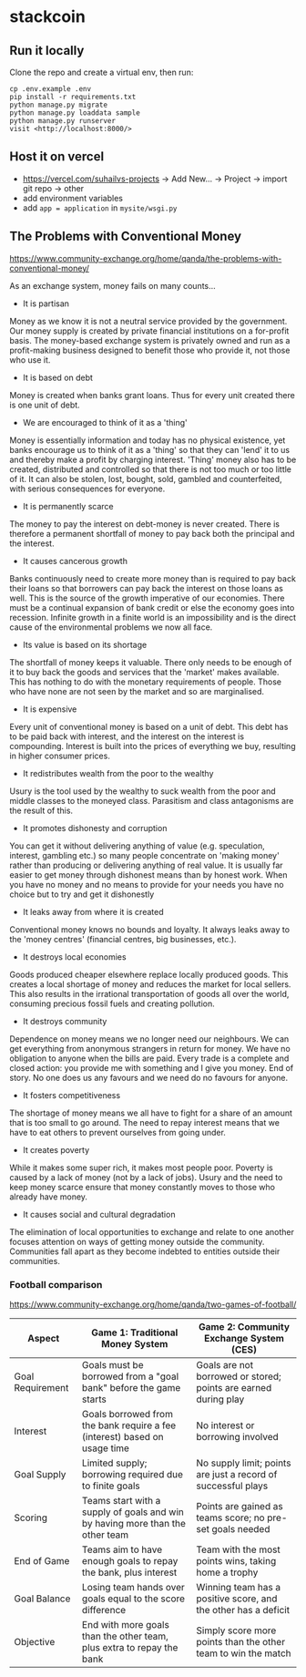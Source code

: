 # stackcoin

## Run it locally

Clone the repo and create a virtual env, then run:
```
cp .env.example .env
pip install -r requirements.txt
python manage.py migrate
python manage.py loaddata sample
python manage.py runserver
visit <http://localhost:8000/>
```

## Host it on vercel

* https://vercel.com/suhailvs-projects -> Add New... -> Project -> import git repo -> other
* add environment variables
* add `app = application` in `mysite/wsgi.py`


## The Problems with Conventional Money

https://www.community-exchange.org/home/qanda/the-problems-with-conventional-money/

As an exchange system, money fails on many counts...

* It is partisan

Money as we know it is not a neutral service provided by the government. Our money supply is created by private financial institutions on a for-profit basis. The money-based exchange system is privately owned and run as a profit-making business designed to benefit those who provide it, not those who use it.

* It is based on debt

Money is created when banks grant loans. Thus for every unit created there is one unit of debt.

* We are encouraged to think of it as a 'thing'

Money is essentially information and today has no physical existence, yet banks encourage us to think of it as a 'thing' so that they can 'lend' it to us and thereby make a profit by charging interest. 'Thing' money also has to be created, distributed and controlled so that there is not too much or too little of it. It can also be stolen, lost, bought, sold, gambled and counterfeited, with serious consequences for everyone.

* It is permanently scarce

The money to pay the interest on debt-money is never created. There is therefore a permanent shortfall of money to pay back both the principal and the interest.

* It causes cancerous growth

Banks continuously need to create more money than is required to pay back their loans so that borrowers can pay back the interest on those loans as well. This is the source of the growth imperative of our economies. There must be a continual expansion of bank credit or else the economy goes into recession. Infinite growth in a finite world is an impossibility and is the direct cause of the environmental problems we now all face.

* Its value is based on its shortage

The shortfall of money keeps it valuable. There only needs to be enough of it to buy back the goods and services that the 'market' makes available. This has nothing to do with the monetary requirements of people. Those who have none are not seen by the market and so are marginalised.

* It is expensive

Every unit of conventional money is based on a unit of debt. This debt has to be paid back with interest, and the interest on the interest is compounding. Interest is built into the prices of everything we buy, resulting in higher consumer prices.

* It redistributes wealth from the poor to the wealthy

Usury is the tool used by the wealthy to suck wealth from the poor and middle classes to the moneyed class. Parasitism and class antagonisms are the result of this.

* It promotes dishonesty and corruption

You can get it without delivering anything of value (e.g. speculation, interest, gambling etc.) so many people concentrate on 'making money' rather than producing or delivering anything of real value. It is usually far easier to get money through dishonest means than by honest work. When you have no money and no means to provide for your needs you have no choice but to try and get it dishonestly

* It leaks away from where it is created

Conventional money knows no bounds and loyalty. It always leaks away to the 'money centres' (financial centres, big businesses, etc.).

* It destroys local economies

Goods produced cheaper elsewhere replace locally produced goods. This creates a local shortage of money and reduces the market for local sellers. This also results in the irrational transportation of goods all over the world, consuming precious fossil fuels and creating pollution.

* It destroys community

Dependence on money means we no longer need our neighbours. We can get everything from anonymous strangers in return for money. We have no obligation to anyone when the bills are paid. Every trade is a complete and closed action: you provide me with something and I give you money. End of story. No one does us any favours and we need do no favours for anyone.

* It fosters competitiveness

The shortage of money means we all have to fight for a share of an amount that is too small to go around. The need to repay interest means that we have to eat others to prevent ourselves from going under.

* It creates poverty

While it makes some super rich, it makes most people poor. Poverty is caused by a lack of money (not by a lack of jobs). Usury and the need to keep money scarce ensure that money constantly moves to those who already have money.

* It causes social and cultural degradation

The elimination of local opportunities to exchange and relate to one another focuses attention on ways of getting money outside the community. Communities fall apart as they become indebted to entities outside their communities.



### Football comparison

https://www.community-exchange.org/home/qanda/two-games-of-football/


Aspect|Game 1: Traditional Money System|Game 2: Community Exchange System (CES)
--|--|--
Goal Requirement|Goals must be borrowed from a "goal bank" before the game starts | Goals are not borrowed or stored; points are earned during play
Interest | Goals borrowed from the bank require a fee (interest) based on usage time|	No interest or borrowing involved
Goal Supply	|Limited supply; borrowing required due to finite goals	|No supply limit; points are just a record of successful plays
Scoring	|Teams start with a supply of goals and win by having more than the other team	|Points are gained as teams score; no pre-set goals needed
End of Game	|Teams aim to have enough goals to repay the bank, plus interest	|Team with the most points wins, taking home a trophy
Goal Balance	|Losing team hands over goals equal to the score difference	|Winning team has a positive score, and the other has a deficit
Objective	|End with more goals than the other team, plus extra to repay the bank	|Simply score more points than the other team to win the match